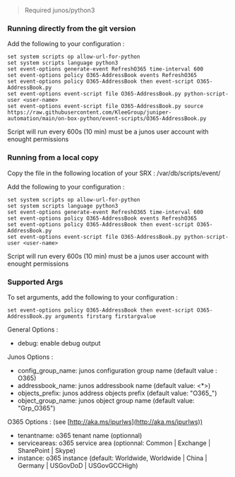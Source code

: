 > Required junos/python3

### Running directly from the git version

Add the following to your configuration :
```
set system scripts op allow-url-for-python
set system scripts language python3
set event-options generate-event RefreshO365 time-interval 600
set event-options policy O365-AddressBook events RefreshO365
set event-options policy O365-AddressBook then event-script O365-AddressBook.py
set event-options event-script file O365-AddressBook.py python-script-user <user-name>
set event-options event-script file O365-AddressBook.py source https://raw.githubusercontent.com/KleeGroup/juniper-automation/main/on-box-python/event-scripts/O365-AddressBook.py
```
Script will run every 600s (10 min)
<user-name> must be a junos user account with enought permissions

### Running from a local copy

Copy the file in the following location of your SRX : /var/db/scripts/event/

Add the following to your configuration :
```
set system scripts op allow-url-for-python
set system scripts language python3
set event-options generate-event RefreshO365 time-interval 600
set event-options policy O365-AddressBook events RefreshO365
set event-options policy O365-AddressBook then event-script O365-AddressBook.py
set event-options event-script file O365-AddressBook.py python-script-user <user-name>
```
Script will run every 600s (10 min)
<user-name> must be a junos user account with enought permissions

### Supported Args

To set arguments, add the following to your configuration :
```
set event-options policy O365-AddressBook then event-script O365-AddressBook.py arguments firstarg firstargvalue
```

General Options :
- debug: enable debug output

Junos Options :
- config_group_name: junos configuration group name (default value : O365)
- addressbook_name: junos addressbook name (default value: <*>)
- objects_prefix: junos address objects prefix (default value: "O365_")
- object_group_name: junos object group name (default value: "Grp_O365")

O365 Options : (see [http://aka.ms/ipurlws](http://aka.ms/ipurlws))
- tenantname: o365 tenant name (optionnal)
- serviceareas: o365 service area (optionnal: Common | Exchange | SharePoint | Skype)
- instance: o365 instance (default: Worldwide, Worldwide | China | Germany | USGovDoD | USGovGCCHigh)